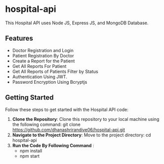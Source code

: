 # hospital-api

This Hospital API uses Node JS, Express JS, and MongoDB Database.

## Features

- Doctor Registration and Login
- Patient Registration By Doctor
- Create a Report for the Patient
- Get All Reports For Patient
- Get All Reports of Patients Filter by Status
- Authentication Using JWT.
- Password Encryption Using Bcryptjs


## Getting Started

Follow these steps to get started with the Hospital API code:

1. **Clone the Repository**: Clone this repository to your local machine using the following command:
    git clone https://github.com/dhanashrirandive06/hospital-api.git
2. **Navigate to the Project Directory**: Move to the project directory:
    cd hospital-api
3. **Run the Code By Following Command** :
    - npm install
    - npm start
